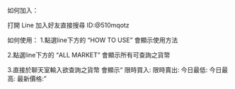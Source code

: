 如何加入：

打開 Line 加入好友直接搜尋 ID:@510mqotz

如何使用：
1.點選line下方的 “HOW TO USE”
會顯示使用方法

2.點選line下方的 “ALL MARKET”
會顯示所有可查詢之貨幣

3.直接於聊天室輸入欲查詢之貨幣
會顯示“
限時買入:
限時賣出:
今日最低:
今日最高:
最新價格:”
